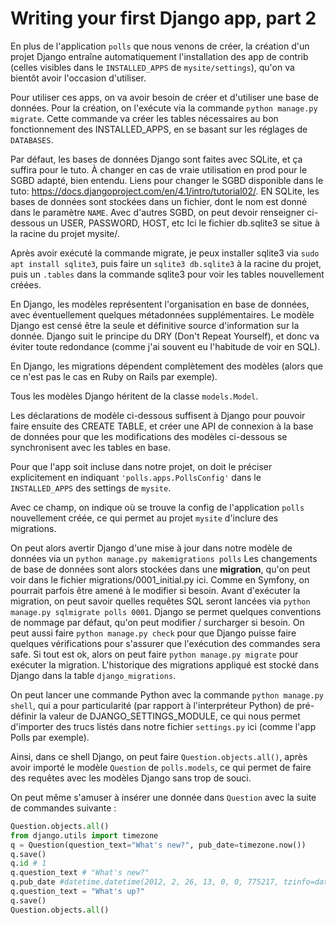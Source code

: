 # Writing your first Django app, part 2

En plus de l'application `polls` que nous venons de créer, la création d'un projet Django entraîne automatiquement l'installation des app de contrib (celles visibles dans le `INSTALLED_APPS` de `mysite/settings`), qu'on va bientôt avoir l'occasion d'utiliser.

Pour utiliser ces apps, on va avoir besoin de créer et d'utiliser une base de données. Pour la création, on l'exécute via la commande `python manage.py migrate`. Cette commande va créer les tables nécessaires au bon fonctionnement des INSTALLED_APPS, en se basant sur les réglages de `DATABASES`.

Par défaut, les bases de données Django sont faites avec SQLite, et ça suffira pour le tuto.
À changer en cas de vraie utilisation en prod pour le SGBD adapté, bien entendu.
Liens pour changer le SGBD disponible dans le tuto: <https://docs.djangoproject.com/en/4.1/intro/tutorial02/>.
EN SQLite, les bases de données sont stockées dans un fichier, dont le nom est donné dans le paramètre `NAME`.
Avec d'autres SGBD, on peut devoir renseigner ci-dessous un USER, PASSWORD, HOST, etc
Ici le fichier db.sqlite3 se situe à la racine du projet mysite/.

Après avoir exécuté la commande migrate, je peux installer sqlite3 via `sudo apt install sqlite3`, puis faire un `sqlite3 db.sqlite3` à la racine du projet, puis un `.tables` dans la commande sqlite3 pour voir les tables nouvellement créées.

En Django, les modèles représentent l'organisation en base de données, avec éventuellement quelques métadonnées supplémentaires.
Le modèle Django est censé être la seule et définitive source d'information sur la donnée. Django suit le principe du DRY (Don't Repeat Yourself),
et donc va éviter toute redondance (comme j'ai souvent eu l'habitude de voir en SQL).

En Django, les migrations dépendent complètement des modèles (alors que ce n'est pas le cas en Ruby on Rails par exemple).

Tous les modèles Django héritent de la classe `models.Model`.

Les déclarations de modèle ci-dessous suffisent à Django pour pouvoir faire ensuite des CREATE TABLE, et créer une API de connexion à la base de données pour
que les modifications des modèles ci-dessous se synchronisent avec les tables en base.

Pour que l'app soit incluse dans notre projet, on doit le préciser explicitement en indiquant `'polls.apps.PollsConfig'` dans le `INSTALLED_APPS` des settings de `mysite`.

Avec ce champ, on indique où se trouve la config de l'application `polls` nouvellement créée, ce qui permet au projet `mysite` d'inclure des migrations.

On peut alors avertir Django d'une mise à jour dans notre modèle de données via un `python manage.py makemigrations polls`
Les changements de base de données sont alors stockées dans une **migration**, qu'on peut voir dans le fichier migrations/0001_initial.py ici.
Comme en Symfony, on pourrait parfois être amené à le modifier si besoin.
Avant d'exécuter la migration, on peut savoir quelles requêtes SQL seront lancées via `python manage.py sqlmigrate polls 0001`.
Django se permet quelques conventions de nommage par défaut, qu'on peut modifier / surcharger si besoin.
On peut aussi faire `python manage.py check` pour que Django puisse faire quelques vérifications pour s'assurer que l'exécution des commandes sera safe.
Si tout est ok, alors on peut faire `python manage.py migrate` pour exécuter la migration.
L'historique des migrations appliqué est stocké dans Django dans la table `django_migrations`.

On peut lancer une commande Python avec la commande `python manage.py shell`, qui a pour particularité (par rapport à l'interpréteur Python) de pré-définir la valeur de DJANGO_SETTINGS_MODULE, ce qui nous permet d'importer des trucs listés dans notre fichier `settings.py` ici (comme l'app Polls par exemple).

Ainsi, dans ce shell Django, on peut faire `Question.objects.all()`, après avoir importé le modèle `Question` de `polls.models`, ce qui permet de faire des requêtes avec les modèles Django sans trop de souci.

On peut même s'amuser à insérer une donnée dans `Question` avec la suite de commandes suivante :

```Python
Question.objects.all()
from django.utils import timezone
q = Question(question_text="What's new?", pub_date=timezone.now())
q.save()
q.id # 1
q.question_text # "What's new?"
q.pub_date #datetime.datetime(2012, 2, 26, 13, 0, 0, 775217, tzinfo=datetime.timezone.utc)
q.question_text = "What's up?"
q.save()
Question.objects.all()
```
